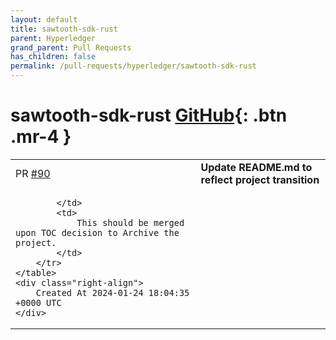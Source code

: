 ```yaml
---
layout: default
title: sawtooth-sdk-rust
parent: Hyperledger
grand_parent: Pull Requests
has_children: false
permalink: /pull-requests/hyperledger/sawtooth-sdk-rust
---
```


# sawtooth-sdk-rust <span class="fs-3 right-align">[GitHub](https://github.com/hyperledger/sawtooth-sdk-rust){: .btn .mr-4 }</span>


<div>
    <table>
        <tr>
            <td>
                PR <a href="https://github.com/hyperledger/sawtooth-sdk-rust/pull/90" class=".btn">#90</a>
            </td>
            <td>
                <b>
                    Update README.md to reflect project transition
                </b>
            </td>
        </tr>
        <tr>
            <td>
                
            </td>
            <td>
                This should be merged upon TOC decision to Archive the project.
            </td>
        </tr>
    </table>
    <div class="right-align">
        Created At 2024-01-24 18:04:35 +0000 UTC
    </div>
</div>

